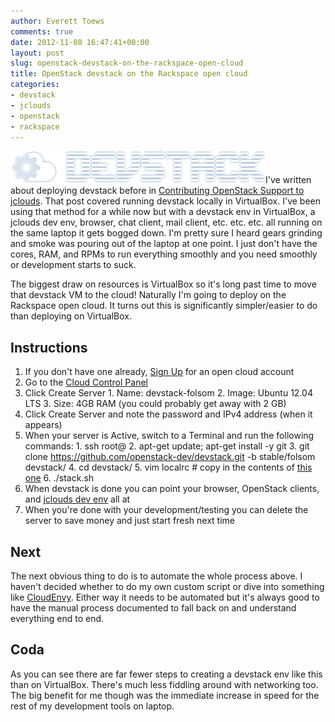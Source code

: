 ```yaml
---
author: Everett Toews
comments: true
date: 2012-11-08 16:47:41+00:00
layout: post
slug: openstack-devstack-on-the-rackspace-open-cloud
title: OpenStack devstack on the Rackspace open cloud
categories:
- devstack
- jclouds
- openstack
- rackspace
---
```


<img class="img-right" src="/img/posts/devstack.png"/>I've written about deploying devstack before in [Contributing OpenStack Support to jclouds](/2012/10/03/contributing-openstack-support-to-jclouds/). That post covered running devstack locally in VirtualBox. I've been using that method for a while now but with a devstack env in VirtualBox, a jclouds dev env, browser, chat client, mail client, etc. etc. etc. all running on the same laptop it gets bogged down. I'm pretty sure I heard gears grinding and smoke was pouring out of the laptop at one point. I just don't have the cores, RAM, and RPMs to run everything smoothly and you need smoothly or development starts to suck.

The biggest draw on resources is VirtualBox so it's long past time to move that devstack VM to the cloud! Naturally I'm going to deploy on the Rackspace open cloud. It turns out this is significantly simpler/easier to do than deploying on VirtualBox.

## Instructions

  1. If you don't have one already, [Sign Up](https://cart.rackspace.com/cloud/) for an open cloud account
  2. Go to the [Cloud Control Panel](https://mycloud.rackspace.com)
  3. Click Create Server
    1. Name: devstack-folsom
    2. Image: Ubuntu 12.04 LTS
    3. Size: 4GB RAM (you could probably get away with 2 GB)
  4. Click Create Server and note the password and IPv4 address (when it appears)
  5. When your server is Active, switch to a Terminal and run the following commands:
    1. ssh root@<IPv4 Address>
    2. apt-get update; apt-get install -y git
    3. git clone https://github.com/openstack-dev/devstack.git -b stable/folsom devstack/
    4. cd devstack/
    5. vim localrc # copy in the contents of [this one](https://gist.github.com/4004430)
    6. ./stack.sh
  6. When devstack is done you can point your browser, OpenStack clients, and [jclouds dev env](http://blog./img/posts.com/2012/09/04/jclouds-and-openstack/) all at <IPv4 Address>
  7. When you're done with your development/testing you can delete the server to save money and just start fresh next time

## Next

The next obvious thing to do is to automate the whole process above. I haven't decided whether to do my own custom script or dive into something like [CloudEnvy](https://github.com/cloudenvy/cloudenvy). Either way it needs to be automated but it's always good to have the manual process documented to fall back on and understand everything end to end.

## Coda

As you can see there are far fewer steps to creating a devstack env like this than on VirtualBox. There's much less fiddling around with networking too. The big benefit for me though was the immediate increase in speed for the rest of my development tools on laptop.
